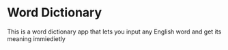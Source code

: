 # Word Dictionary
This is a word dictionary app that lets you input any English word and get its meaning immiedietly

